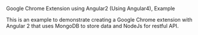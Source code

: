 Google Chrome Extension using Angular2 (Using Angular4), Example


This is an example to demonstrate creating a Google Chrome extension with Angular 2 that uses MongoDB to store data and NodeJs for restful API.